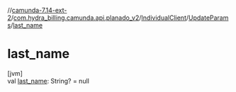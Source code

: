 //[camunda-7.14-ext-2](../../../../index.md)/[com.hydra_billing.camunda.api.planado_v2](../../index.md)/[IndividualClient](../index.md)/[UpdateParams](index.md)/[last_name](last_name.md)

# last_name

[jvm]\
val [last_name](last_name.md): String? = null
